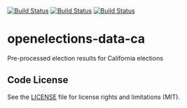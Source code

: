 [![Build Status](https://github.com/openelections/openelections-data-ca/actions/workflows/data_tests.yml/badge.svg?branch=master)](https://github.com/openelections/openelections-data-ca/actions)
[![Build Status](https://github.com/openelections/openelections-data-ca/actions/workflows/tests.yml/badge.svg?branch=master)](https://github.com/openelections/openelections-data-ca/actions)
[![Build Status](https://github.com/openelections/openelections-data-ca/actions/workflows/format_tests.yml/badge.svg?branch=master)](https://github.com/openelections/openelections-data-ca/actions)

# openelections-data-ca
Pre-processed election results for California elections

## Code License

See the [LICENSE](LICENSE.md) file for license rights and limitations (MIT).
